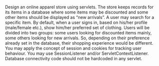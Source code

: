 Design an online apparel store using servlets. The store keeps records for its items in a database where
some items may be discounted and some other items should be displayed as “new arrivals”. A user may
search for a specific item. By default, when a user signs in, based on his/her profile (male/female etc.),
show him/her preferred set of clothing. Users will be divided into two groups: some users looking for
discounted items mainly, some others looking for new arrivals. So, depending on their preference already
set in the database, their shopping experience would be different.
You may apply the concept of session and cookies for tracking user behaviour. You may use
SessionListener and/or ServletContextListener. Database connectivity code should not be hardcoded in
any servlet.